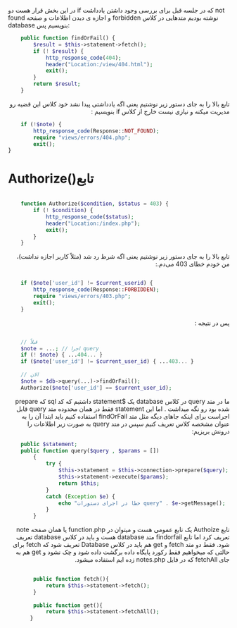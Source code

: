در این بخش قرار هست دو if  که در جلسه قبل برای بررسی وجود داشتن یادداشت not found و اجازه ی دیدن اطلاعات و صفحه  forbidden نوشته بودیم متدهایی در کلاس database  بنویسیم پس:

<div dir="ltr">

```php
    public function findOrFail() {
        $result = $this->statement->fetch();
        if (! $result) {
            http_response_code(404);
            header("Location:/view/404.html");
            exit();
        }
        return $result;
    }


```
<div dir="rtl">
تابع بالا را به جای دستور زیر نوشتیم یعنی اگه یادداشتی پیدا نشد خود کلاس این قضیه رو مدیریت میکنه و نیازی نیست خارج از کلاس if بنویسیم :
<div dir="ltr">

```php
    if (!$note) {
        http_response_code(Response::NOT_FOUND);
        require "views/errors/404.php";
        exit();
}
```
# Authorize()تابع
```php

    function Authorize($condition, $status = 403) {
        if (! $condition) {
            http_response_code($status);
            header("Location:/index.php");
            exit();
        }
    }

```
<div dir="rtl">
تابع بالا را به جای دستور زیر نوشتیم یعنی اگه شرط رد شد (مثلاً کاربر اجازه نداشت)، من خودم خطای 403 می‌دم.:
<div dir="ltr">

```php

    if ($note['user_id'] != $current_userid) {
        http_response_code(Response::FORBIDDEN);
        require "views/errors/403.php";
        exit();
    }

```
<div dir="rtl">
پس در نتیجه :
<div dir="ltr">

```php

    // قبلاً
    $note = ...; // اجرا query
    if (! $note) { ...404... }
    if ($note['user_id'] != $current_user_id) { ...403... }
    
    // الان
    $note = $db->query(...)->findOrFail();
    Authorize($note['user_id'] == $current_user_id);

```
<div dir="rtl">
ما در متد query  در کلاس database یک $statement داشتیم که کد sql که prepare شده بود رو نگه میداشت . اما این statement فقط در همان محدوده متد query قابل اجراست برای اینکه جاهای دیگه مثل متد findOrFail استفاده کنیم باید ابتدا آن را به عنوان مشخصه کلاس تعریف کنیم سپس در متد query به صورت زیر اطلاعات را درونش بریزیم:

<div dir="ltr">

```php
    public $statement;
    public function query($query , $params = [])
        {
            try {
                $this->statement = $this->connection->prepare($query);
                $this->statement->execute($params);
                return $this;
            }
            catch (Exception $e) {
                echo "خطا در اجرای دستورات query" . $e->getMessage();
            }
        }
```
<div dir="rtl">

تابع Authoize یک تابع عمومی هست و میتوان در function.php یا همان صفحه note تعریف کرد اما تابع findorfail متد database هست و باید در کلاس database تعریف شود.
فقط دو متد fetch و get هم باید در کلاس Database تعریف شود که fetch برای حالتی که میخواهیم فقط رکورد پایگاه داده برگشت داده شود و چک نشود و get هم به جای fetchAll که در فایل notes.php زده ایم استفاده میشود.

<div dir="ltr">

```php
    
        public function fetch(){
            return $this->statement->fetch();
        }
        
        public function get(){
            return $this->statement->fetchAll();
       }

```
